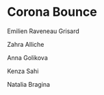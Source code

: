 # Corona Bounce

Emilien Raveneau Grisard

Zahra   Alliche

Anna Golikova

Kenza Sahi

Natalia Bragina

